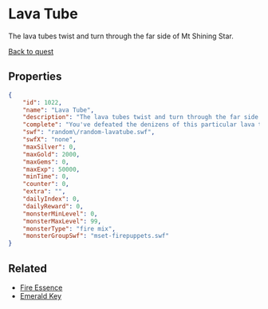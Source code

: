 # Lava Tube

The lava tubes twist and turn through the far side of Mt Shining Star.

[Back to quest](../quests.md)

## Properties

```json
{
    "id": 1022,
    "name": "Lava Tube",
    "description": "The lava tubes twist and turn through the far side of Mt Shining Star.",
    "complete": "You've defeated the denizens of this particular lava tube and harvested an essence of fire!",
    "swf": "random\/random-lavatube.swf",
    "swfX": "none",
    "maxSilver": 0,
    "maxGold": 2000,
    "maxGems": 0,
    "maxExp": 50000,
    "minTime": 0,
    "counter": 0,
    "extra": "",
    "dailyIndex": 0,
    "dailyReward": 0,
    "monsterMinLevel": 0,
    "monsterMaxLevel": 99,
    "monsterType": "fire mix",
    "monsterGroupSwf": "mset-firepuppets.swf"
}
```

## Related

- [Fire Essence](../items/8343-fire-essence.md)
- [Emerald Key](../items/15628-emerald-key.md)


